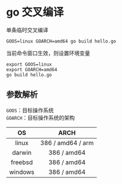 # go 交叉编译

单条临时交叉编译
```shell
GOOS=linux GOARCH=amd64 go build hello.go
```

当前命令窗口生效，则设置环境变量
```shell
export GOOS=linux
export GOARCH=amd64
go build hello.go
```

## 参数解析
`GOOS`：目标操作系统  
`GOARCH`：目标操作系统的架构

| OS | ARCH |
| :---: | :---: |
| linux | 386 / amd64 / arm |
| darwin | 386 / amd64 |
| freebsd | 386 / amd64 |
| windows | 386 / amd64 |
